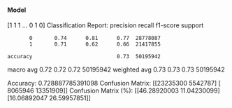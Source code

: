 #### Model
[1 1 1 ... 0 1 0]
Classification Report:
              precision    recall  f1-score   support

           0       0.74      0.81      0.77  28778087
           1       0.71      0.62      0.66  21417855

    accuracy                           0.73  50195942
   macro avg       0.72      0.72      0.72  50195942
weighted avg       0.73      0.73      0.73  50195942

Accuracy: 0.728887785391098
Confusion Matrix:
[[23235300  5542787]
 [ 8065946 13351909]]
Confusion Matrix (%):
[[46.28920003 11.04230099]
 [16.06892047 26.59957851]]
